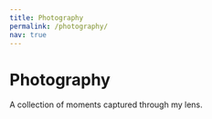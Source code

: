 ```yaml
---
title: Photography
permalink: /photography/
nav: true
---
```


<div class="row">
  <div class="col-lg-12">
    <h1 class="mb-4">Photography</h1>
    <p class="mb-5">A collection of moments captured through my lens.</p>
  </div>
</div>

<div class="row" id="photography-gallery">
  <!-- Photography images will be loaded here -->
</div>

<script>
document.addEventListener('DOMContentLoaded', function() {
  // Define the photography images
  const photographyImages = [
    {% for image in site.static_files %}
      {% if image.path contains 'assets/img/photos/' and image.extname == '.jpg' %}
        {% unless image.basename contains 'DS_Store' %}
    {
      src: "{{ image.path | relative_url }}",
      alt: "{{ image.basename | remove: image.extname | replace: '-', ' ' | replace: '_', ' ' | capitalize }}",
      title: "{{ image.basename | remove: image.extname | replace: '-', ' ' | replace: '_', ' ' | capitalize }}"
    }{% unless forloop.last %},{% endunless %}
        {% endunless %}
      {% endif %}
    {% endfor %}
  ];

  // Create Pinterest-style masonry layout
  const gallery = document.getElementById('photography-gallery');
  gallery.innerHTML = '';
  gallery.style.display = 'block';

  // Create columns for masonry effect
  const numColumns = 4;
  const columns = [];
  for (let i = 0; i < numColumns; i++) {
    const column = document.createElement('div');
    column.className = 'col-lg-3 col-md-6 mb-4';
    column.style.breakInside = 'avoid';
    columns.push(column);
    gallery.appendChild(column);
  }

  // Distribute images across columns
  photographyImages.forEach((image, index) => {
    const columnIndex = index % numColumns;
    const imageElement = document.createElement('div');
    imageElement.className = 'card h-100 shadow-sm';
    imageElement.innerHTML = `
      <div class="card-img-container" style="position: relative; overflow: hidden;">
        <img src="${image.src}" 
             class="card-img-top" 
             alt="${image.alt}" 
             style="width: 100%; height: auto; transition: transform 0.3s ease; cursor: pointer;"
             data-zoom-src="${image.src}"
             onmouseover="this.style.transform='scale(1.05)'"
             onmouseout="this.style.transform='scale(1)'"
             onclick="window.open('${image.src}', '_blank')">
      </div>
      <div class="card-body p-3">
        <h6 class="card-title text-muted small mb-0">${image.title}</h6>
      </div>
    `;
    columns[columnIndex].appendChild(imageElement);
  });
});
</script>

<style>
#photography-gallery .card {
  border: none;
  border-radius: 12px;
  transition: transform 0.3s ease, box-shadow 0.3s ease;
}

#photography-gallery .card:hover {
  transform: translateY(-5px);
  box-shadow: 0 8px 25px rgba(0,0,0,0.15) !important;
}

#photography-gallery .card-img-container {
  border-radius: 12px 12px 0 0;
  overflow: hidden;
}

#photography-gallery .card-img-top {
  border-radius: 0;
}

@media (max-width: 768px) {
  #photography-gallery .col-lg-3 {
    margin-bottom: 1rem;
  }
}
</style>
